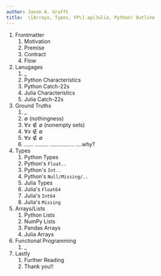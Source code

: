 ```yaml
---
author: Jason A. Grafft
title:  \[Arrays, Types, FP\].ap(Julia, Python) Outline
---
```

1. Frontmatter
    1. Motivation
    2. Premise
    3. Contract
    4. Flow
2. Lanugages
    1. \_
    2. Python Characteristics
    3. Python Catch-22s
    4. Julia Characteristics
    5. Julia Catch-22s
3. Ground Truths
    1. \_
    2. $\emptyset$ (nothingness)
    3. $\forall x \notin\emptyset$ (nonempty sets)
    4. $\forall x \notin\emptyset$
    5. $\forall x \notin\emptyset$
    6. ...... .........   ................ ....why?
4. Types
    1. Python Types
    2. Python's `Float..`
    3. Python's `Int..`
    4. Python's `Null/Missing/..`
    5. Julia Types
    6. Julia's `Float64`
    7. Julia's `Int64`
    8. Julia's `Missing`
5. Arrays/Lists
    1. Python Lists
    2. NumPy Lists
    3. Pandas Arrays
    4. Julia Arrays
6. Functional Programming
    1. \_
7. Lastly
    1. Further Reading
    2. Thank you!!